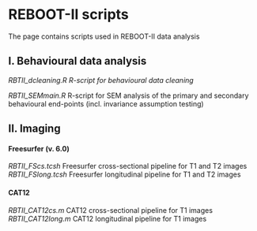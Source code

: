 # REBOOT-II scripts
The page contains scripts used in REBOOT-II data analysis

## I. Behavioural data analysis
*RBTII_dcleaning.R*
_R-script for behavioural data cleaning_

*RBTII_SEMmain.R*
R-script for SEM analysis of the primary and secondary behavioural end-points
(incl. invariance assumption testing)

## II. Imaging
#### Freesurfer (v. 6.0)
*RBTII_FScs.tcsh*
Freesurfer cross-sectional pipeline for T1 and T2 images
*RBTII_FSlong.tcsh*
Freesurfer longitudinal pipeline for T1 and T2 images


#### CAT12
*RBTII_CAT12cs.m*
CAT12 cross-sectional pipeline for T1 images
*RBTII_CAT12long.m*
CAT12 longitudinal pipeline for T1 images

